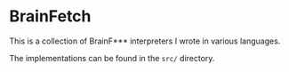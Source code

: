 
# BrainFetch

This is a collection of BrainF*** interpreters I wrote in various languages.

The implementations can be found in the `src/` directory.

